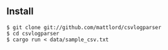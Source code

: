 ## Install
```
$ git clone git://github.com/mattlord/csvlogparser
$ cd csvlogparser
$ cargo run < data/sample_csv.txt
```

